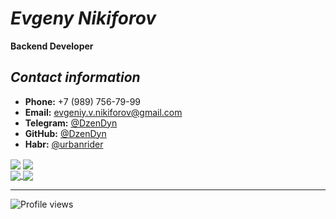 # *Evgeny Nikiforov*
**Backend Developer**

## *Contact information*
* **Phone:** +7 (989) 756-79-99
* **Email:** evgeniy.v.nikiforov@gmail.com
* **Telegram:** [@DzenDyn](https://t.me/dzendyn) 
* **GitHub:** [@DzenDyn](https://github.com/dzendyn)
* **Habr:** [@urbanrider](https://habr.com/ru/users/urbanrider/)  


<div style="vertical-align: top">
  <img align="center" src="https://github-readme-stats.vercel.app/api?username=dzendyn&show_icons=true&theme=vue&count_private=true" />
  <img align="center" src="https://github-readme-stats.vercel.app/api/top-langs/?username=dzendyn&show_icons=true&theme=vue&layout=compact" />
</div>
  
<a href="https://github.com/dzendyn/baseBackend">
  <img align="center" src="https://github-readme-stats.vercel.app/api/pin/?username=dzendyn&repo=baseBackend" />
</a>
<a href="https://github.com/dzendyn/zen-cf-ddns">
  <img align="center" src="https://github-readme-stats.vercel.app/api/pin/?username=dzendyn&repo=zen-cf-ddns" />
</a>

---
![Profile views](https://gpvc.arturio.dev/dzendyn)

<!--

[![Github stats](https://github-readme-stats.vercel.app/api?username=dzendyn&show_icons=true&theme=vue&count_private=true)](https://github.com/dzendyn)
[![Top Langs](https://github-readme-stats.vercel.app/api/top-langs/?username=dzendyn&show_icons=true&theme=vue&layout=compact)](https://github.com/dzendyn)

**DzenDyn/DzenDyn** is a ✨ _special_ ✨ repository because its `README.md` (this file) appears on your GitHub profile.

Here are some ideas to get you started:

- 🔭 I’m currently working on ...
- 🌱 I’m currently learning ...
- 👯 I’m looking to collaborate on ...
- 🤔 I’m looking for help with ...
- 💬 Ask me about ...
- 📫 How to reach me: ...
- 😄 Pronouns: ...
- ⚡ Fun fact: ...
-->
